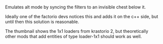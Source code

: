 Emulates alt mode by syncing the filters to an invisible chest below it.

Ideally one of the factorio devs notices this and adds it on the c++ side, but until then this solution is reasonable.

The thumbnail shows the 1x1 loaders from krastorio 2, but theoretically other mods that add entities of type loader-1x1 should work as well.
